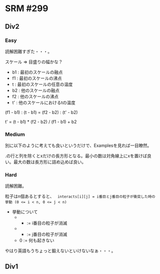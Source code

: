 # SRM #299

## Div2

### Easy
読解困難すぎた・・・。

スケール => 目盛りの幅かな？
* b1 : 最初のスケールの融点
* f1 : 最初のスケールの沸点
* t : 最初のスケールの任意の温度
* b2 : 他のスケールの融点
* f2 : 他のスケールの沸点
* t' : 他のスケールにおけるtの温度

(f1 - b1) : (t - b1) = (f2 - b2) : (t' - b2)

t' = (t - b1) * (f2 - b2) / (f1 - b1) + b2

### Medium
別に以下のように考えても良いというだけで、Examplesを見れば一目瞭然。

.の行と列を除くとxだけの長方形となる。最小の数は対角線上にxを置けば良い。最大の数は長方形に詰め込めば良い。

### Hard
読解困難。

粒子はn個あるとすると、
`` interacts[i][j] = i番目とj番目の粒子が衝突した時の挙動 (0 <= i < n, 0 <= j < n)``
* 挙動について
  * + := i番目の粒子が消滅
  * - := j番目の粒子が消滅
  * 0 := 何も起きない

やはり英語もうちょっと鍛えないといけないなぁ・・・。
## Div1
